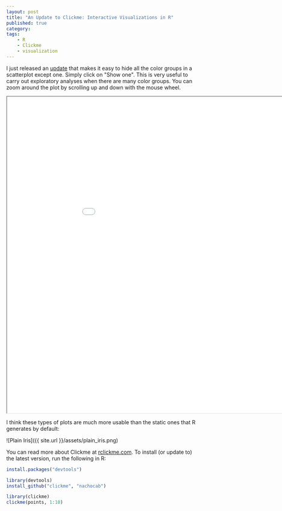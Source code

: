 ```yaml
---
layout: post
title: "An Update to Clickme: Interactive Visualizations in R"
published: true
category:
tags:
    - R
    - Clickme
    - visualization
---
```


I just released an [update](https://github.com/nachocab/clickme/releases/tag/0.3.1) that makes it easy to hide all the color groups in a scatterplot except one. Simply click on "Show one". This is very useful to carry out exploratory analyses when there are many color groups. You can zoom around the plot by scrolling up and down with the mouse wheel.

<!--excerpt-->

<iframe width = "1000" height = "840" src="{{site.url}}/clickme/iris_mds.html"> </iframe>

I think these types of plots are much more usable than the static ones that R generates by default:

![Plain Iris]({{ site.url }}/assets/plain_iris.png)

You can read more about Clickme at [rclickme.com](http://rclickme.com). To install (or update to) the latest version, run the following in R:

``` r
install.packages("devtools")

library(devtools)
install_github("clickme", "nachocab")

library(clickme)
clickme(points, 1:10)
```


